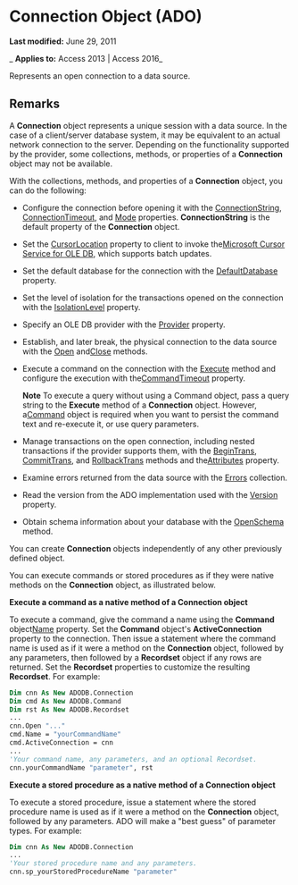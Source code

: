 
# Connection Object (ADO)

 **Last modified:** June 29, 2011

 _ **Applies to:** Access 2013 | Access 2016_



Represents an open connection to a data source.

## Remarks

A  **Connection** object represents a unique session with a data source. In the case of a client/server database system, it may be equivalent to an actual network connection to the server. Depending on the functionality supported by the provider, some collections, methods, or properties of a **Connection** object may not be available.

With the collections, methods, and properties of a  **Connection** object, you can do the following:


- Configure the connection before opening it with the [ConnectionString](c67a7daf-258f-d99d-6475-a4aa98d1e99d.md), [ConnectionTimeout](efc39fd8-afce-5ac0-2fff-cbb55c1a444d.md), and [Mode](62086f4f-8624-16c4-dae1-a17475d1864d.md) properties. **ConnectionString** is the default property of the **Connection** object.
    
- Set the [CursorLocation](8a048bd4-ae25-a555-1c07-14364b7e6560.md) property to client to invoke the[Microsoft Cursor Service for OLE DB](6818fc05-9c9f-9b67-07d2-e622c93133c2.md), which supports batch updates.
    
- Set the default database for the connection with the [DefaultDatabase](a35c5631-f9d9-e51f-950b-e52169830d94.md) property.
    
- Set the level of isolation for the transactions opened on the connection with the [IsolationLevel](19461be5-c94b-4b61-ce08-7abdf702c3dc.md) property.
    
- Specify an OLE DB provider with the [Provider](1b795f51-93d7-431c-b1fe-0db95f69a56a.md) property.
    
- Establish, and later break, the physical connection to the data source with the [Open](1adaa17d-dfe1-22e0-3415-720516d138f8.md) and[Close](26a7cced-ebeb-70be-f5de-96a35711bc37.md) methods.
    
- Execute a command on the connection with the [Execute](http://msdn.microsoft.com/library/af190bd9-7167-df59-29ca-a9a86c4957fd%28Office.15%29.aspx) method and configure the execution with the[CommandTimeout](a0b6209c-9feb-08ae-002a-15d1d20734a8.md) property.
    
     **Note**  To execute a query without using a Command object, pass a query string to the  **Execute** method of a **Connection** object. However, a[Command](64f4ef03-f858-c004-b891-0c96d13a5e6e.md) object is required when you want to persist the command text and re-execute it, or use query parameters.
- Manage transactions on the open connection, including nested transactions if the provider supports them, with the [BeginTrans](9a0415f0-9424-8d1c-4779-92e932292d46.md), [CommitTrans](9a0415f0-9424-8d1c-4779-92e932292d46.md), and [RollbackTrans](9a0415f0-9424-8d1c-4779-92e932292d46.md) methods and the[Attributes](4cc1f036-606e-7d4b-d270-af374e9d99fa.md) property.
    
- Examine errors returned from the data source with the [Errors](76c234b8-7fec-11c5-275e-864d5d880ee7.md) collection.
    
- Read the version from the ADO implementation used with the [Version](61466895-0a6c-533c-bd93-0ab6af654f24.md) property.
    
- Obtain schema information about your database with the [OpenSchema](57771163-a14e-207a-2942-849acb79a9a1.md) method.
    
You can create  **Connection** objects independently of any other previously defined object.

You can execute commands or stored procedures as if they were native methods on the  **Connection** object, as illustrated below.

 **Execute a command as a native method of a Connection object**

To execute a command, give the command a name using the  **Command** object[Name](4b19bd08-ac3c-86f0-471d-06a37a0d4f89.md) property. Set the **Command** object's **ActiveConnection** property to the connection. Then issue a statement where the command name is used as if it were a method on the **Connection** object, followed by any parameters, then followed by a **Recordset** object if any rows are returned. Set the **Recordset** properties to customize the resulting **Recordset**. For example:




```vb
Dim cnn As New ADODB.Connection
Dim cmd As New ADODB.Command
Dim rst As New ADODB.Recordset
...
cnn.Open "..."
cmd.Name = "yourCommandName"
cmd.ActiveConnection = cnn
...
'Your command name, any parameters, and an optional Recordset.
cnn.yourCommandName "parameter", rst
```

 **Execute a stored procedure as a native method of a Connection object**

To execute a stored procedure, issue a statement where the stored procedure name is used as if it were a method on the  **Connection** object, followed by any parameters. ADO will make a "best guess" of parameter types. For example:




```vb
Dim cnn As New ADODB.Connection
...
'Your stored procedure name and any parameters.
cnn.sp_yourStoredProcedureName "parameter"

```

